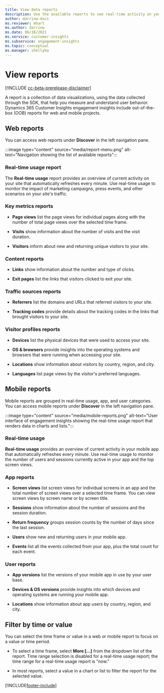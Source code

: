 ```yaml
---
title: View data reports
description: Use the available reports to see real-time activity on your site.
author: darrinw-docs
ms.reviewer: mhart
ms.author: darrinw
ms.date: 06/18/2021
ms.service: customer-insights
ms.subservice: engagement-insights 
ms.topic: conceptual
ms.manager: shellyha
---
```


# View reports

[!INCLUDE [cc-beta-prerelease-disclaimer](includes/cc-beta-prerelease-disclaimer.md)]

A report is a collection of data visualizations, using the data collected through the SDK, that help you measure and understand user behavior. Dynamics 365 Customer Insights engagement insights include out-of-the-box (OOB) reports for web and mobile projects.  

## Web reports

You can access web reports under **Discover** in the left navigation pane.

:::image type="content" source="media/report-menu.png" alt-text="Navigation showing the list of available reports":::

### Real-time usage report

The  **Real-time usage** report provides an overview of current activity on your site that automatically refreshes every minute. Use real-time usage to monitor the impact of marketing campaigns, press events, and other scenarios on your site's traffic.

### Key metrics reports

- **Page views** list the page views for individual pages along with the number of total page views over the selected time frame.

- **Visits** show information about the number of visits and the visit duration.

- **Visitors** inform about new and returning unique visitors to your site.

### Content reports

- **Links** show information about the number and type of clicks.

- **Exit pages** list the links that visitors clicked to exit your site.

### Traffic sources reports

- **Referrers** list the domains and URLs that referred visitors to your site.

- **Tracking codes** provide details about the tracking codes in the links that brought visitors to your site.

### Visitor profiles reports

- **Devices** list the physical devices that were used to access your site.

- **OS & browsers** provide insights into the operating systems and browsers that were running when accessing your site.

- **Locations** show information about visitors by country, region, and city.

- **Languages** list page views by the visitor's preferred languages.

## Mobile reports

Mobile reports are grouped in real-time usage, app, and user categories. You can access mobile reports under **Discover** in the left navigation pane.   

:::image type="content" source="media/mobile-reports.png" alt-text="User interface of engagement insights showing the real-time usage report that renders data in charts and lists.":::   

### Real-time usage

**Real-time usage** provides an overview of current activity in your mobile app that automatically refreshes every minute. Use real-time usage to monitor the number of users and sessions currently active in your app and the top screen views.

### App reports

- **Screen views** list screen views for individual screens in an app and the total number of screen views over a selected time frame. You can view screen views by screen name or by screen title.

- **Sessions** show information about the number of sessions and the session duration.

- **Return frequency** groups session counts by the number of days since the last session.

- **Users** show new and returning users in your mobile app.

- **Events** list all the events collected from your app, plus the total count for each event.

### User reports

- **App versions** list the versions of your mobile app in use by your user base.

- **Devices & OS versions** provide insights into which devices and operating systems are running your mobile app.

- **Locations** show information about app users by country, region, and city.

## Filter by time or value

You can select the time frame or value in a web or mobile report to focus on a value or time period. 

- To select a time frame, select **More [...]** from the dropdown list of the report. Time range selection is disabled for a real-time usage report; the time range for a real-time usage report is “now.”

- In most reports, select a value in a chart or list to filter the report for the selected value.

[!INCLUDE[footer-include](../includes/footer-banner.md)]